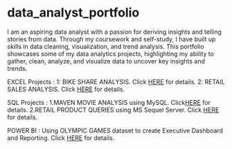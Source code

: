 # data_analyst_portfolio

I am an aspiring data analyst with a passion for deriving insights and telling stories from data. Through my coursework and self-study, I have built up skills in data cleaning, visualization, and trend analysis. This portfolio showcases some of my data analytics projects, highlighting my ability to gather, clean, analyze, and visualize data to uncover key insights and trends.

EXCEL Projects : 1: BIKE SHARE ANALYSIS. Click [HERE](https://1drv.ms/w/s!AtKC44hfHCR8hGZM-8XGoK_Xwt-E?e=mSYQQb) for details.
                 2: RETAIL SALES ANALYSIS. Click  [HERE](https://1drv.ms/w/s!AtKC44hfHCR8hRNN60qPLoV3LPim?e=ZrxwqD) for details.

SQL Projects : 1.MAVEN MOVIE ANALYSIS using MySQL. Click[HERE](https://1drv.ms/w/s!AtKC44hfHCR8hQI3jU4d1d-YafcP?e=vOEwPg) for details.
               2.RETAIL PRODUCT QUERIES using MS Sequel Server. Click [HERE](https://1drv.ms/w/s!AtKC44hfHCR8hQG6nalR2hnaDwkc?e=niTdGO) for details.
               

POWER BI : Using OLYMPIC GAMES dataset to create Executive Dashboard and Reporting. Click [HERE](https://1drv.ms/w/s!AtKC44hfHCR8hQ_MnjMbyqg7O0Al?e=5hdBUC) for details.                

